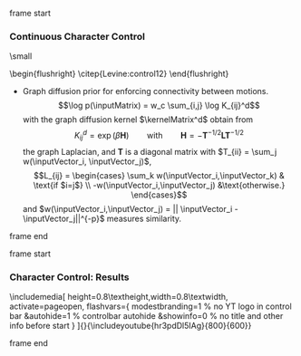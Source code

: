 frame start

### Continuous Character Control

\small

\begin{flushright}
\citep{Levine:control12}
\end{flushright}
-   Graph diffusion prior for enforcing connectivity between motions.
    $$\log p(\inputMatrix) = w_c \sum_{i,j} \log K_{ij}^d$$ with the
    graph diffusion kernel $\kernelMatrix^d$ obtain from
    $$K_{ij}^d = \exp(\beta \mathbf{H})
    \qquad \text{with} \qquad \mathbf{H} = -\mathbf{T}^{-1/2} \mathbf{L} \mathbf{T}^{-1/2}$$
    the graph Laplacian, and $\mathbf{T}$ is a diagonal matrix with
    $T_{ii} = \sum_j w(\inputVector_i, \inputVector_j)$,
    $$L_{ij} = \begin{cases} \sum_k w(\inputVector_i,\inputVector_k) & \text{if $i=j$}
    \\
    -w(\inputVector_i,\inputVector_j) &\text{otherwise.}
    \end{cases}$$ and
    $w(\inputVector_i,\inputVector_j) = || \inputVector_i -  \inputVector_j||^{-p}$
    measures similarity.

frame end

frame start

### Character Control: Results

\includemedia[
  height=0.8\textheight,width=0.8\textwidth,
  activate=pageopen,
  flashvars={
    modestbranding=1 % no YT logo in control bar
   &autohide=1       % controlbar autohide
   &showinfo=0       % no title and other info before start
  }
]{}{\includeyoutube{hr3pdDl5IAg}{800}{600}}

frame end
